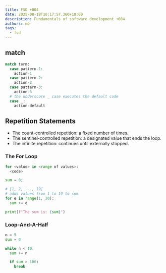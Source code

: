 ```yaml
---
title: FSD +004
date: 2025-08-18T10:17:57.360+10:00
description: Fundamentals of software development +004
authors: me
tags:
  - fsd
---
```



## match

```py
match term:
  case pattern-1:
    action-1
  case pattern-2:
    action-2
  case pattern-3:
    action-3
  # the underscore _ case executes the default code
  case _:
    action-default
```

## Repetition Statements

- The count-controlled repetition: a fixed number of times.
- The sentinel-controlled repetition: a designated value that ends the loop.
- The infinite repetition: continues until externally stopped.

### The For Loop

```py
for <value> in <range of values>:
  <code>
```

```py
sum = 0;

# [1, 2, ..., 19]
# adds values from 1 to 19 to sum
for e in range(1, 20):
  sum += e

print(f"The sum is: {sum}")
```

### Loop-And-A-Half

```py
n = 5
sum = 0

while n < 10:
  sum += n

  if sum > 100:
    break
```
